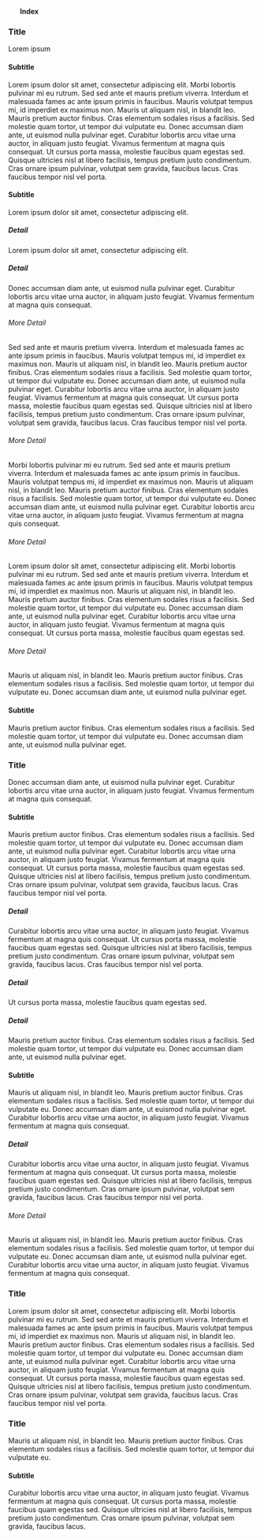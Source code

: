 <ul id="toc">
    <li style="font-weight: bold">Index</li>
</ul>

### Title

Lorem ipsum

#### Subtitle

Lorem ipsum dolor sit amet, consectetur adipiscing elit. Morbi lobortis pulvinar mi eu rutrum. Sed sed ante et mauris pretium viverra. Interdum et malesuada fames ac ante ipsum primis in faucibus. Mauris volutpat tempus mi, id imperdiet ex maximus non. Mauris ut aliquam nisl, in blandit leo. Mauris pretium auctor finibus. Cras elementum sodales risus a facilisis. Sed molestie quam tortor, ut tempor dui vulputate eu. Donec accumsan diam ante, ut euismod nulla pulvinar eget. Curabitur lobortis arcu vitae urna auctor, in aliquam justo feugiat. Vivamus fermentum at magna quis consequat. Ut cursus porta massa, molestie faucibus quam egestas sed. Quisque ultricies nisl at libero facilisis, tempus pretium justo condimentum. Cras ornare ipsum pulvinar, volutpat sem gravida, faucibus lacus. Cras faucibus tempor nisl vel porta.

#### Subtitle

Lorem ipsum dolor sit amet, consectetur adipiscing elit.

##### Detail

Lorem ipsum dolor sit amet, consectetur adipiscing elit.

##### Detail

Donec accumsan diam ante, ut euismod nulla pulvinar eget. Curabitur lobortis arcu vitae urna auctor, in aliquam justo feugiat. Vivamus fermentum at magna quis consequat.

###### More Detail

Sed sed ante et mauris pretium viverra. Interdum et malesuada fames ac ante ipsum primis in faucibus. Mauris volutpat tempus mi, id imperdiet ex maximus non. Mauris ut aliquam nisl, in blandit leo. Mauris pretium auctor finibus. Cras elementum sodales risus a facilisis. Sed molestie quam tortor, ut tempor dui vulputate eu. Donec accumsan diam ante, ut euismod nulla pulvinar eget. Curabitur lobortis arcu vitae urna auctor, in aliquam justo feugiat. Vivamus fermentum at magna quis consequat. Ut cursus porta massa, molestie faucibus quam egestas sed. Quisque ultricies nisl at libero facilisis, tempus pretium justo condimentum. Cras ornare ipsum pulvinar, volutpat sem gravida, faucibus lacus. Cras faucibus tempor nisl vel porta.

###### More Detail

Morbi lobortis pulvinar mi eu rutrum. Sed sed ante et mauris pretium viverra. Interdum et malesuada fames ac ante ipsum primis in faucibus. Mauris volutpat tempus mi, id imperdiet ex maximus non. Mauris ut aliquam nisl, in blandit leo. Mauris pretium auctor finibus. Cras elementum sodales risus a facilisis. Sed molestie quam tortor, ut tempor dui vulputate eu. Donec accumsan diam ante, ut euismod nulla pulvinar eget. Curabitur lobortis arcu vitae urna auctor, in aliquam justo feugiat. Vivamus fermentum at magna quis consequat.

###### More Detail

Lorem ipsum dolor sit amet, consectetur adipiscing elit. Morbi lobortis pulvinar mi eu rutrum. Sed sed ante et mauris pretium viverra. Interdum et malesuada fames ac ante ipsum primis in faucibus. Mauris volutpat tempus mi, id imperdiet ex maximus non. Mauris ut aliquam nisl, in blandit leo. Mauris pretium auctor finibus. Cras elementum sodales risus a facilisis. Sed molestie quam tortor, ut tempor dui vulputate eu. Donec accumsan diam ante, ut euismod nulla pulvinar eget. Curabitur lobortis arcu vitae urna auctor, in aliquam justo feugiat. Vivamus fermentum at magna quis consequat. Ut cursus porta massa, molestie faucibus quam egestas sed.

###### More Detail

Mauris ut aliquam nisl, in blandit leo. Mauris pretium auctor finibus. Cras elementum sodales risus a facilisis. Sed molestie quam tortor, ut tempor dui vulputate eu. Donec accumsan diam ante, ut euismod nulla pulvinar eget.

#### Subtitle

Mauris pretium auctor finibus. Cras elementum sodales risus a facilisis. Sed molestie quam tortor, ut tempor dui vulputate eu. Donec accumsan diam ante, ut euismod nulla pulvinar eget.

### Title

Donec accumsan diam ante, ut euismod nulla pulvinar eget. Curabitur lobortis arcu vitae urna auctor, in aliquam justo feugiat. Vivamus fermentum at magna quis consequat.

#### Subtitle

Mauris pretium auctor finibus. Cras elementum sodales risus a facilisis. Sed molestie quam tortor, ut tempor dui vulputate eu. Donec accumsan diam ante, ut euismod nulla pulvinar eget. Curabitur lobortis arcu vitae urna auctor, in aliquam justo feugiat. Vivamus fermentum at magna quis consequat. Ut cursus porta massa, molestie faucibus quam egestas sed. Quisque ultricies nisl at libero facilisis, tempus pretium justo condimentum. Cras ornare ipsum pulvinar, volutpat sem gravida, faucibus lacus. Cras faucibus tempor nisl vel porta.

##### Detail

Curabitur lobortis arcu vitae urna auctor, in aliquam justo feugiat. Vivamus fermentum at magna quis consequat. Ut cursus porta massa, molestie faucibus quam egestas sed. Quisque ultricies nisl at libero facilisis, tempus pretium justo condimentum. Cras ornare ipsum pulvinar, volutpat sem gravida, faucibus lacus. Cras faucibus tempor nisl vel porta.

##### Detail

Ut cursus porta massa, molestie faucibus quam egestas sed.

##### Detail

Mauris pretium auctor finibus. Cras elementum sodales risus a facilisis. Sed molestie quam tortor, ut tempor dui vulputate eu. Donec accumsan diam ante, ut euismod nulla pulvinar eget.

#### Subtitle

Mauris ut aliquam nisl, in blandit leo. Mauris pretium auctor finibus. Cras elementum sodales risus a facilisis. Sed molestie quam tortor, ut tempor dui vulputate eu. Donec accumsan diam ante, ut euismod nulla pulvinar eget. Curabitur lobortis arcu vitae urna auctor, in aliquam justo feugiat. Vivamus fermentum at magna quis consequat.

##### Detail

Curabitur lobortis arcu vitae urna auctor, in aliquam justo feugiat. Vivamus fermentum at magna quis consequat. Ut cursus porta massa, molestie faucibus quam egestas sed. Quisque ultricies nisl at libero facilisis, tempus pretium justo condimentum. Cras ornare ipsum pulvinar, volutpat sem gravida, faucibus lacus. Cras faucibus tempor nisl vel porta.

###### More Detail

Mauris ut aliquam nisl, in blandit leo. Mauris pretium auctor finibus. Cras elementum sodales risus a facilisis. Sed molestie quam tortor, ut tempor dui vulputate eu. Donec accumsan diam ante, ut euismod nulla pulvinar eget. Curabitur lobortis arcu vitae urna auctor, in aliquam justo feugiat. Vivamus fermentum at magna quis consequat.

### Title

Lorem ipsum dolor sit amet, consectetur adipiscing elit. Morbi lobortis pulvinar mi eu rutrum. Sed sed ante et mauris pretium viverra. Interdum et malesuada fames ac ante ipsum primis in faucibus. Mauris volutpat tempus mi, id imperdiet ex maximus non. Mauris ut aliquam nisl, in blandit leo. Mauris pretium auctor finibus. Cras elementum sodales risus a facilisis. Sed molestie quam tortor, ut tempor dui vulputate eu. Donec accumsan diam ante, ut euismod nulla pulvinar eget. Curabitur lobortis arcu vitae urna auctor, in aliquam justo feugiat. Vivamus fermentum at magna quis consequat. Ut cursus porta massa, molestie faucibus quam egestas sed. Quisque ultricies nisl at libero facilisis, tempus pretium justo condimentum. Cras ornare ipsum pulvinar, volutpat sem gravida, faucibus lacus. Cras faucibus tempor nisl vel porta.

### Title

Mauris ut aliquam nisl, in blandit leo. Mauris pretium auctor finibus. Cras elementum sodales risus a facilisis. Sed molestie quam tortor, ut tempor dui vulputate eu.

#### Subtitle

Curabitur lobortis arcu vitae urna auctor, in aliquam justo feugiat. Vivamus fermentum at magna quis consequat. Ut cursus porta massa, molestie faucibus quam egestas sed. Quisque ultricies nisl at libero facilisis, tempus pretium justo condimentum. Cras ornare ipsum pulvinar, volutpat sem gravida, faucibus lacus.

<script src="./toc-maker.js"></script>
<link rel="stylesheet" href="./toc.css">